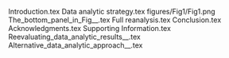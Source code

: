 Introduction.tex
Data analytic strategy.tex
figures/Fig1/Fig1.png
The_bottom_panel_in_Fig__.tex
Full reanalysis.tex
Conclusion.tex
Acknowledgments.tex
Supporting Information.tex
Reevaluating_data_analytic_results__.tex
Alternative_data_analytic_approach__.tex
